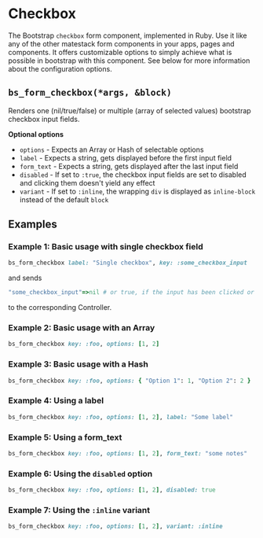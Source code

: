 # Checkbox

The Bootstrap `checkbox` form component, implemented in Ruby. Use it like any of the other matestack form components in your apps, pages and components. It offers customizable options to simply achieve what is possible in bootstrap with this component. See below for more information about the configuration options.

## `bs_form_checkbox(*args, &block)`

Renders one \(nil/true/false\) or multiple \(array of selected values\) bootstrap checkbox input fields.

**Optional options**

* `options` - Expects an Array or Hash of selectable options
* `label` - Expects a string, gets displayed before the first input field
* `form_text` - Expects a string, gets displayed after the last input field
* `disabled` - If set to `:true`, the checkbox input fields are set to disabled and clicking them doesn't yield any effect
* `variant` - If set to `:inline`, the wrapping `div` is displayed as `inline-block` instead of the default `block`

## Examples

### Example 1: Basic usage with single checkbox field

```ruby
bs_form_checkbox label: "Single checkbox", key: :some_checkbox_input
```

and sends

```ruby
"some_checkbox_input"=>nil # or true, if the input has been clicked or false if the input was clicked again
```

to the corresponding Controller.

### Example 2: Basic usage with an Array

```ruby
bs_form_checkbox key: :foo, options: [1, 2]
```

### Example 3: Basic usage with a Hash

```ruby
bs_form_checkbox key: :foo, options: { "Option 1": 1, "Option 2": 2 }
```

### Example 4: Using a label

```ruby
bs_form_checkbox key: :foo, options: [1, 2], label: "Some label"
```

### Example 5: Using a form\_text

```ruby
bs_form_checkbox key: :foo, options: [1, 2], form_text: "some notes"
```

### Example 6: Using the `disabled` option

```ruby
bs_form_checkbox key: :foo, options: [1, 2], disabled: true
```

### Example 7: Using the `:inline` variant

```ruby
bs_form_checkbox key: :foo, options: [1, 2], variant: :inline
```

